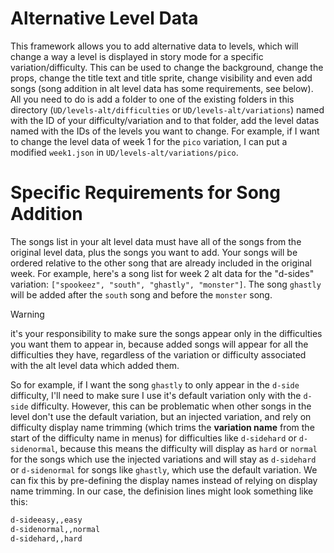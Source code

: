 # Alternative Level Data

This framework allows you to add alternative data to levels, which will change a way a level is displayed in story mode for a specific variation/difficulty. This can be used to change the background, change the props, change the title text and title sprite, change visibility and even add songs (song addition in alt level data has some requirements, see below). All you need to do is add a folder to one of the existing folders in this directory (`UD/levels-alt/difficulties` or `UD/levels-alt/variations`) named with the ID of your difficulty/variation and to that folder, add the level datas named with the IDs of the levels you want to change. For example, if I want to change the level data of week 1 for the `pico` variation, I can put a modified `week1.json` in `UD/levels-alt/variations/pico`.

# Specific Requirements for Song Addition

The songs list in your alt level data must have all of the songs from the original level data, plus the songs you want to add. Your songs will be ordered relative to the other song that are already included in the original week. For example, here's a song list for week 2 alt data for the "d-sides" variation: `["spookeez", "south", "ghastly", "monster"]`. The song `ghastly` will be added after the `south` song and before the `monster` song.

> [!WARNING]
> it's your responsibility to make sure the songs appear only in the difficulties you want them to appear in, because added songs will appear for all the difficulties they have, regardless of the variation or difficulty associated with the alt level data which added them.
> 
> So for example, if I want the song `ghastly` to only appear in the `d-side` difficulty, I'll need to make sure I use it's default variation only with the `d-side` difficulty. However, this can be problematic when other songs in the level don't use the default variation, but an injected variation, and rely on difficulty display name trimming (which trims the **variation name** from the start of the difficulty name in menus) for difficulties like `d-sidehard` or `d-sidenormal`, because this means the difficulty will display as `hard` or `normal` for the songs which use the injected variations and will stay as `d-sidehard` or `d-sidenormal` for songs like `ghastly`, which use the default variation. We can fix this by pre-defining the display names instead of relying on display name trimming. In our case, the definision lines might look something like this:
> ```txt
> d-sideeasy,,easy
> d-sidenormal,,normal
> d-sidehard,,hard
> ```